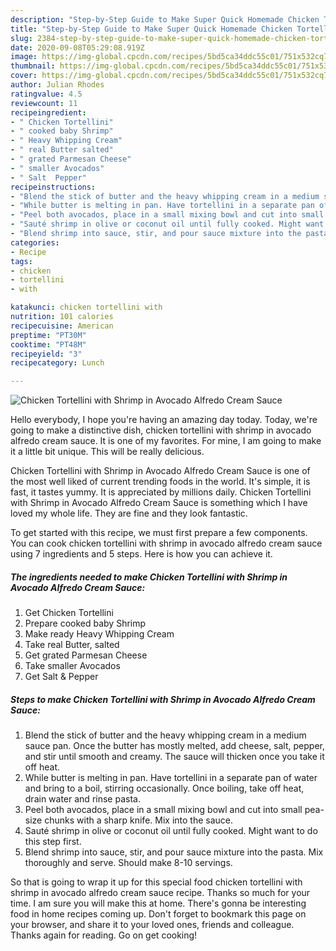 ```yaml
---
description: "Step-by-Step Guide to Make Super Quick Homemade Chicken Tortellini with Shrimp in Avocado Alfredo Cream Sauce"
title: "Step-by-Step Guide to Make Super Quick Homemade Chicken Tortellini with Shrimp in Avocado Alfredo Cream Sauce"
slug: 2384-step-by-step-guide-to-make-super-quick-homemade-chicken-tortellini-with-shrimp-in-avocado-alfredo-cream-sauce
date: 2020-09-08T05:29:08.919Z
image: https://img-global.cpcdn.com/recipes/5bd5ca34ddc55c01/751x532cq70/chicken-tortellini-with-shrimp-in-avocado-alfredo-cream-sauce-recipe-main-photo.jpg
thumbnail: https://img-global.cpcdn.com/recipes/5bd5ca34ddc55c01/751x532cq70/chicken-tortellini-with-shrimp-in-avocado-alfredo-cream-sauce-recipe-main-photo.jpg
cover: https://img-global.cpcdn.com/recipes/5bd5ca34ddc55c01/751x532cq70/chicken-tortellini-with-shrimp-in-avocado-alfredo-cream-sauce-recipe-main-photo.jpg
author: Julian Rhodes
ratingvalue: 4.5
reviewcount: 11
recipeingredient:
- " Chicken Tortellini"
- " cooked baby Shrimp"
- " Heavy Whipping Cream"
- " real Butter salted"
- " grated Parmesan Cheese"
- " smaller Avocados"
- " Salt  Pepper"
recipeinstructions:
- "Blend the stick of butter and the heavy whipping cream in a medium sauce pan. Once the butter has mostly melted, add cheese, salt, pepper, and stir until smooth and creamy. The sauce will thicken once you take it off heat."
- "While butter is melting in pan. Have tortellini in a separate pan of water and bring to a boil, stirring occasionally. Once boiling, take off heat, drain water and rinse pasta."
- "Peel both avocados, place in a small mixing bowl and cut into small pea-size chunks with a sharp knife. Mix into the sauce."
- "Sauté shrimp in olive or coconut oil until fully cooked. Might want to do this step first."
- "Blend shrimp into sauce, stir, and pour sauce mixture into the pasta. Mix thoroughly and serve. Should make 8-10 servings."
categories:
- Recipe
tags:
- chicken
- tortellini
- with

katakunci: chicken tortellini with 
nutrition: 101 calories
recipecuisine: American
preptime: "PT30M"
cooktime: "PT48M"
recipeyield: "3"
recipecategory: Lunch

---
```



![Chicken Tortellini with Shrimp in Avocado Alfredo Cream Sauce](https://img-global.cpcdn.com/recipes/5bd5ca34ddc55c01/751x532cq70/chicken-tortellini-with-shrimp-in-avocado-alfredo-cream-sauce-recipe-main-photo.jpg)

Hello everybody, I hope you're having an amazing day today. Today, we're going to make a distinctive dish, chicken tortellini with shrimp in avocado alfredo cream sauce. It is one of my favorites. For mine, I am going to make it a little bit unique. This will be really delicious.

Chicken Tortellini with Shrimp in Avocado Alfredo Cream Sauce is one of the most well liked of current trending foods in the world. It's simple, it is fast, it tastes yummy. It is appreciated by millions daily. Chicken Tortellini with Shrimp in Avocado Alfredo Cream Sauce is something which I have loved my whole life. They are fine and they look fantastic.




To get started with this recipe, we must first prepare a few components. You can cook chicken tortellini with shrimp in avocado alfredo cream sauce using 7 ingredients and 5 steps. Here is how you can achieve it.

<!--inarticleads1-->

##### The ingredients needed to make Chicken Tortellini with Shrimp in Avocado Alfredo Cream Sauce:

1. Get  Chicken Tortellini
1. Prepare  cooked baby Shrimp
1. Make ready  Heavy Whipping Cream
1. Take  real Butter, salted
1. Get  grated Parmesan Cheese
1. Take  smaller Avocados
1. Get  Salt &amp; Pepper




<!--inarticleads2-->

##### Steps to make Chicken Tortellini with Shrimp in Avocado Alfredo Cream Sauce:

1. Blend the stick of butter and the heavy whipping cream in a medium sauce pan. Once the butter has mostly melted, add cheese, salt, pepper, and stir until smooth and creamy. The sauce will thicken once you take it off heat.
1. While butter is melting in pan. Have tortellini in a separate pan of water and bring to a boil, stirring occasionally. Once boiling, take off heat, drain water and rinse pasta.
1. Peel both avocados, place in a small mixing bowl and cut into small pea-size chunks with a sharp knife. Mix into the sauce.
1. Sauté shrimp in olive or coconut oil until fully cooked. Might want to do this step first.
1. Blend shrimp into sauce, stir, and pour sauce mixture into the pasta. Mix thoroughly and serve. Should make 8-10 servings.




So that is going to wrap it up for this special food chicken tortellini with shrimp in avocado alfredo cream sauce recipe. Thanks so much for your time. I am sure you will make this at home. There's gonna be interesting food in home recipes coming up. Don't forget to bookmark this page on your browser, and share it to your loved ones, friends and colleague. Thanks again for reading. Go on get cooking!
